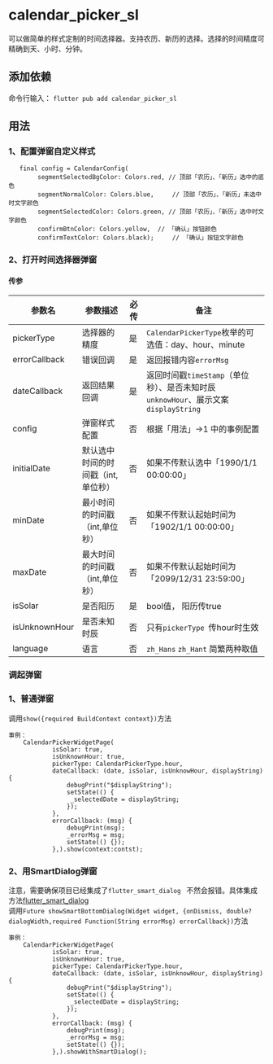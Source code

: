 # calendar_picker_sl

可以做简单的样式定制的时间选择器。支持农历、新历的选择。选择的时间精度可精确到天、小时、分钟。

## 添加依赖
命令行输入：
`flutter pub add calendar_picker_sl`

## 用法
### 1、配置弹窗自定义样式
```
   final config = CalendarConfig(
        segmentSelectedBgColor: Colors.red, // 顶部「农历」、「新历」选中的底色
        segmentNormalColor: Colors.blue,	 // 顶部「农历」、「新历」未选中时文字颜色
        segmentSelectedColor: Colors.green, // 顶部「农历」、「新历」选中时文字颜色
        confirmBtnColor: Colors.yellow,	 // 「确认」按钮颜色
        confirmTextColor: Colors.black);	 // 「确认」按钮文字颜色
```

### 2、打开时间选择器弹窗
#### 传参

| 参数名           | 参数描述                | 必传| 备注                                                           |
|---------------|---------------------|-------|--------------------------------------------------------------|
| pickerType    | 选择器的精度              |是| `CalendarPickerType`枚举的可选值：day、hour、minute                   |
| errorCallback | 错误回调                |是| 返回报错内容`errorMsg`                                             |
| dateCallback  | 返回结果回调              |是| 返回时间戳`timeStamp`（单位秒）、是否未知时辰`unknowHour`、展示文案`displayString` |
| config        | 弹窗样式配置              | 否 | 根据「用法」->1 中的事例配置                                             |
| initialDate   | 默认选中时间的时间戳（int,单位秒） | 否| 如果不传默认选中「1990/1/1 00:00:00」                                  |
| minDate       | 最小时间的时间戳（int,单位秒）   | 否 | 如果不传默认起始时间为「1902/1/1 00:00:00」                               |
| maxDate       | 最大时间的时间戳（int,单位秒）   | 否 | 如果不传默认起始时间为「2099/12/31 23:59:00」                             |
| isSolar       | 是否阳历                | 是| bool值， 阳历传true                                               |
| isUnknownHour | 是否未知时辰              | 否| 只有`pickerType `传hour时生效                                      |
| language      | 语言                  | 否| `zh_Hans` `zh_Hant`  简繁两种取值                                  |

### 调起弹窗
### 1、普通弹窗
调用`show({required BuildContext context})`方法
```
事例：
	CalendarPickerWidgetPage(
			isSolar: true,
      		isUnknownHour: true,
      		pickerType: CalendarPickerType.hour,
      		dateCallback: (date, isSolar, isUnknowHour, displayString) {
        		debugPrint("$displayString");
        		setState(() {
         		 _selectedDate = displayString;
        		});
      		},
      		errorCallback: (msg) {
        		debugPrint(msg);
        		_errorMsg = msg;
        		setState(() {});
      		},).show(context:contst);

```

### 2、用SmartDialog弹窗
注意，需要确保项目已经集成了`flutter_smart_dialog ` 不然会报错。具体集成方法[flutter_smart_dialog](https://pub.dev/packages/flutter_smart_dialog)  
调用`Future showSmartBottomDialog(Widget widget, {onDismiss, double? dialogWidth,required Function(String errorMsg) errorCallback})`方法
```
事例：
	CalendarPickerWidgetPage(
			isSolar: true,
      		isUnknownHour: true,
      		pickerType: CalendarPickerType.hour,
      		dateCallback: (date, isSolar, isUnknowHour, displayString) {
        		debugPrint("$displayString");
        		setState(() {
         		 _selectedDate = displayString;
        		});
      		},
      		errorCallback: (msg) {
        		debugPrint(msg);
        		_errorMsg = msg;
        		setState(() {});
      		},).showWithSmartDialog();

```